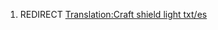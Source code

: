 1.  REDIRECT [Translation:Craft shield light
    txt/es](Translation:Craft_shield_light_txt/es "wikilink")